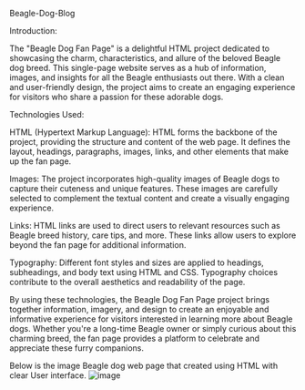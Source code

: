 Beagle-Dog-Blog

Introduction:

The "Beagle Dog Fan Page" is a delightful HTML project dedicated to showcasing the charm, characteristics, and allure of the beloved Beagle dog breed. This single-page website serves as a hub of information, images, and insights for all the Beagle enthusiasts out there. With a clean and user-friendly design, the project aims to create an engaging experience for visitors who share a passion for these adorable dogs.

Technologies Used:

HTML (Hypertext Markup Language): HTML forms the backbone of the project, providing the structure and content of the web page. It defines the layout, headings, paragraphs, images, links, and other elements that make up the fan page.

Images: The project incorporates high-quality images of Beagle dogs to capture their cuteness and unique features. These images are carefully selected to complement the textual content and create a visually engaging experience.

Links: HTML links are used to direct users to relevant resources such as Beagle breed history, care tips, and more. These links allow users to explore beyond the fan page for additional information.

Typography: Different font styles and sizes are applied to headings, subheadings, and body text using HTML and CSS. Typography choices contribute to the overall aesthetics and readability of the page.

By using these technologies, the Beagle Dog Fan Page project brings together information, imagery, and design to create an enjoyable and informative experience for visitors interested in learning more about Beagle dogs. Whether you're a long-time Beagle owner or simply curious about this charming breed, the fan page provides a platform to celebrate and appreciate these furry companions.

Below is the image Beagle dog web page that created using HTML with clear User interface.
![image](https://github.com/user-attachments/assets/148e5811-5520-4324-a573-455963d1d6db)
